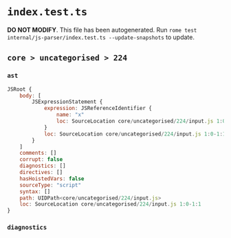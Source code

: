 # `index.test.ts`

**DO NOT MODIFY**. This file has been autogenerated. Run `rome test internal/js-parser/index.test.ts --update-snapshots` to update.

## `core > uncategorised > 224`

### `ast`

```javascript
JSRoot {
	body: [
		JSExpressionStatement {
			expression: JSReferenceIdentifier {
				name: "x"
				loc: SourceLocation core/uncategorised/224/input.js 1:0-1:1 (x)
			}
			loc: SourceLocation core/uncategorised/224/input.js 1:0-1:1
		}
	]
	comments: []
	corrupt: false
	diagnostics: []
	directives: []
	hasHoistedVars: false
	sourceType: "script"
	syntax: []
	path: UIDPath<core/uncategorised/224/input.js>
	loc: SourceLocation core/uncategorised/224/input.js 1:0-1:1
}
```

### `diagnostics`

```

```
